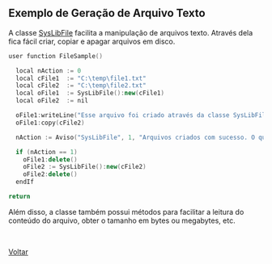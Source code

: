 ## Exemplo de Geração de Arquivo Texto

A classe [SysLibFile](#) facilita a manipulação de arquivos texto. Através dela fica fácil
criar, copiar e apagar arquivos em disco.

```cpp
user function FileSample()

  local nAction := 0
  local cFile1  := "C:\temp\file1.txt"
  local cFile2  := "C:\temp\file2.txt"
  local oFile1  := SysLibFile():new(cFile1)
  local oFile2  := nil

  oFile1:writeLine("Esse arquivo foi criado através da classe SysLibFile!")
  oFile1:copy(cFile2)

  nAction := Aviso("SysLibFile", 1, "Arquivos criados com sucesso. O que deseja fazer ?", {"Apagar arquivos", "Finalizar"})

  if (nAction == 1)
    oFile1:delete()
    oFile2 := SysLibFile():new(cFile2)
    oFile2:delete()
  endIf

return
```

Além disso, a classe também possui métodos para facilitar a leitura do conteúdo do arquivo, obter o tamanho em bytes ou megabytes, etc.

<br/>

[Voltar](../index)
